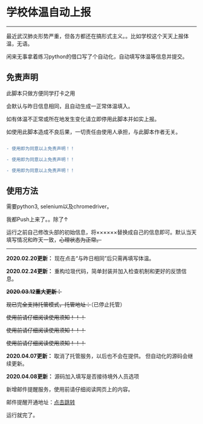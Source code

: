 # ﻿学校体温自动上报

---

最近武汉肺炎形势严重，但各方都还在搞形式主义。。比如学校这个天天上报体温，无语。

闲来无事拿着练习python的借口写了个自动化，自动填写体温等信息并提交。

## 免责声明

此脚本只做方便同学打卡之用

会默认与昨日信息相同，且自动生成一正常体温填入。

如有体温不正常或所在地发生变化请立即停用此脚本并如实上报。

如使用此脚本造成不良后果，一切责任由使用人承担，与此脚本作者无关。

```diff

- 使用即为同意以上免责声明！！

- 使用即为同意以上免责声明！！

- 使用即为同意以上免责声明！！

```

使用方法
---

需要python3, selenium以及chromedriver。

我都Push上来了。。除了↑

运行之前自己修改头部的初始信息，将××××××替换成自己的信息即可。默认当天填写情况和昨天一致，~~心理状态为正常。~~

---

**2020.02.20更新：**
现在点击“与昨日相同”后只需再填写体温。

**2020.02.24更新：**
重构垃圾代码，简单封装并加入检查机制和更好的反馈信息。

~~**2020.03.12重大更新：**~~

~~现已完全支持托管模式，托管地址：~~（已停止托管）

~~使用前请仔细阅读使用须知！！！~~

~~使用前请仔细阅读使用须知！！！~~

~~使用前请仔细阅读使用须知！！！~~

**2020.04.07更新：**
取消了托管服务，以后也不会在提供。
但自动化的源码会继续更新。

**2020.04.08更新：**
源码加入填写是否接待境外人员选项

新增邮件提醒服务，使用前请仔细阅读网页上的内容。

邮件提醒开通地址：[点击跳转](http://121.36.100.12:5000)

运行就完了。
